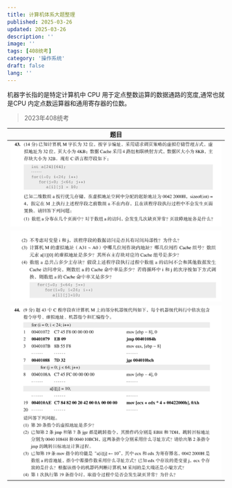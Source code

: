 ```yaml
---
title: 计算机体系大题整理
published: 2025-03-26
updated: 2025-03-26
description: ''
image: ''
tags: [408统考]
category: '操作系统'
draft: false 
lang: ''
---
```


机器字长指的是特定计算机中 CPU 用于定点整数运算的数据通路的宽度,通常也就是CPU 内定点数运算器和通用寄存器的位数。

> 2023年408统考

| 题目 |
|--------|
| <img src="https://raw.githubusercontent.com/MRchenyuheng/Blog_Pic_Bed/main/NET/20250326140507232.png"/> |
| <img src="https://raw.githubusercontent.com/MRchenyuheng/Blog_Pic_Bed/main/OS/20250326140614151.png"/> |
| <img src="https://raw.githubusercontent.com/MRchenyuheng/Blog_Pic_Bed/main/OS/20250326140626632.png"/> |